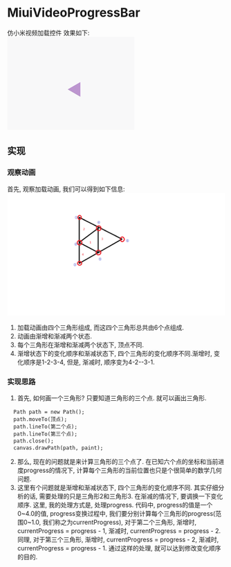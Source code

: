 # MiuiVideoProgressBar
仿小米视频加载控件
效果如下:  
![](https://raw.githubusercontent.com/houtrry/MiuiVideoProgressBar/master/img/miuiviedo.gif)  

## 实现  
### 观察动画 
首先, 观察加载动画, 我们可以得到如下信息:  
![](https://raw.githubusercontent.com/houtrry/MiuiVideoProgressBar/master/img/%E5%88%86%E8%A7%A3%E5%9B%BE.png)
1. 加载动画由四个三角形组成, 而这四个三角形总共由6个点组成.  
2. 动画由渐增和渐减两个状态.  
3. 每个三角形在渐增和渐减两个状态下, 顶点不同.  
4. 渐增状态下的变化顺序和渐减状态下, 四个三角形的变化顺序不同.渐增时, 变化顺序是1-2-3-4, 但是, 渐减时, 顺序变为4-2--3-1.  

### 实现思路
1. 首先, 如何画一个三角形? 只要知道三角形的三个点. 就可以画出三角形.  
```
  Path path = new Path();  
  path.moveTo(顶点);  
  path.lineTo(第二个点);  
  path.lineTo(第三个点);  
  path.close();  
  canvas.drawPath(path, paint);  
```  
2. 那么, 现在的问题就是来计算三角形的三个点了. 在已知六个点的坐标和当前进度progress的情况下, 计算每个三角形的当前位置也只是个很简单的数学几何问题.  
3. 这里有个问题就是渐增和渐减状态下, 四个三角形的变化顺序不同. 其实仔细分析的话, 需要处理的只是三角形2和三角形3. 在渐减的情况下, 要调换一下变化顺序. 这里, 我的处理方式是, 处理progress. 代码中, progress的值是一个0~4.0的值, progress变换过程中, 我们要分别计算每个三角形的progress(范围0~1.0, 我们称之为currentProgress), 对于第二个三角形, 渐增时, currentProgress = progress - 1, 渐减时, currentProgress = progress - 2. 同理, 对于第三个三角形, 渐增时, currentProgress = progress - 2, 渐减时, currentProgress = progress - 1. 通过这样的处理, 就可以达到修改变化顺序的目的.
